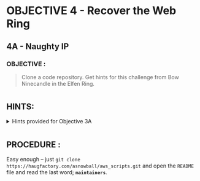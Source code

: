 # OBJECTIVE 4 - Recover the Web Ring #
## 4A - Naughty IP ##

### OBJECTIVE : ###
>Clone a code repository. Get hints for this challenge from Bow Ninecandle in the Elfen Ring.
#  

## HINTS: ##
<details>
  <summary>Hints provided for Objective 3A</summary>
  
>-  There’s a consistent format for Github repositories cloned [via HTTPS](https://github.com/git-guides/git-clone).  Try converting!
</details>

#  

## PROCEDURE : ##

Easy enough – just ``git clone https://haugfactory.com/asnowball/aws_scripts.git`` and open the ``README`` file and read the last word; **`maintainers`**.
